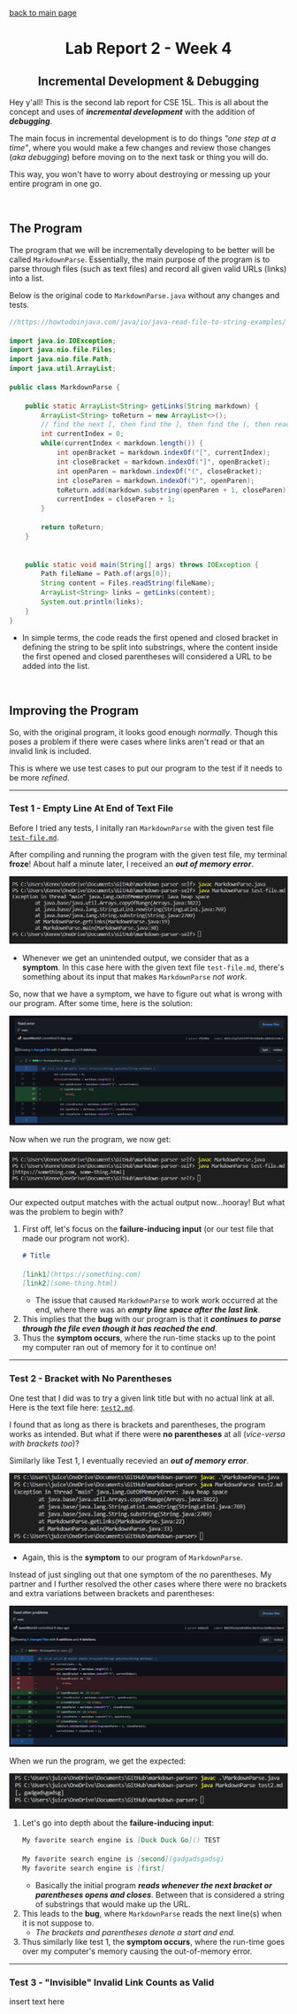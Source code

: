 [back to main page](https://kennethkietvuong.github.io/cse15l-lab-reports/)

<meta http-equiv="refresh" content="10">

<body>
      <h1 style="text-align:center">Lab Report 2 - Week 4</h1>
      <h2 style="text-align:center">Incremental Development & Debugging</h2>
   </body>

Hey y'all! This is the second lab report for CSE 15L. This is all about the concept and uses of ***incremental development*** with the addition of ***debugging***.

The main focus in incremental development is to do things *"one step at a time"*, where you would make a few changes and review those changes (*aka debugging*) before moving on to the next task or thing you will do.

This way, you won't have to worry about destroying or messing up your entire program in one go.

<p>&nbsp;</p>

## The Program

The program that we will be incrementally developing to be better will be called `MarkdownParse`. Essentially, the main purpose of the program is to parse through files (such as text files) and record all given valid URLs (links) into a list.

Below is the original code to `MarkdownParse.java` without any changes and tests.

```java
//https://howtodoinjava.com/java/io/java-read-file-to-string-examples/

import java.io.IOException;
import java.nio.file.Files;
import java.nio.file.Path;
import java.util.ArrayList;

public class MarkdownParse {

    public static ArrayList<String> getLinks(String markdown) {
        ArrayList<String> toReturn = new ArrayList<>();
        // find the next [, then find the ], then find the (, then read link upto next )
        int currentIndex = 0;
        while(currentIndex < markdown.length()) {
            int openBracket = markdown.indexOf("[", currentIndex);
            int closeBracket = markdown.indexOf("]", openBracket);
            int openParen = markdown.indexOf("(", closeBracket);
            int closeParen = markdown.indexOf(")", openParen);
            toReturn.add(markdown.substring(openParen + 1, closeParen));
            currentIndex = closeParen + 1;
        }

        return toReturn;
    }


    public static void main(String[] args) throws IOException {
        Path fileName = Path.of(args[0]);
        String content = Files.readString(fileName);
        ArrayList<String> links = getLinks(content);
	    System.out.println(links);
    }
}
```

* In simple terms, the code reads the first opened and closed bracket in defining the string to be split into substrings, where the content inside the first opened and closed parentheses will considered a URL to be added into the list.

<p>&nbsp;</p>

## Improving the Program
So, with the original program, it looks good enough *normally*. Though this poses a problem if there were cases where links aren't read or that an invalid link is included.

This is where we use test cases to put our program to the test if it needs to be more *refined*.

---

### Test 1 - Empty Line At End of Text File
Before I tried any tests, I initally ran `MarkdownParse` with the given test file [`test-file.md`](/lab-report-assets/report2/test-file.md).

After compiling and running the program with the given test file, my terminal **froze**! About half a minute later, I received an ***out of memory error***.

![Image](/lab-report-assets/report2/lab-report-2-images/test1_nomemory_symptom.png)

* Whenever we get an unintended output, we consider that as a **symptom**. In this case here with the given text file `test-file.md`, there's something about its input that makes `MarkdownParse` *not work*.

So, now that we have a symptom, we have to figure out what is wrong with our program. After some time, here is the solution:

![Image](/lab-report-assets/report2/lab-report-2-images/test1_fix.png)

Now when we run the program, we now get:

![Image](/lab-report-assets/report2/lab-report-2-images/test1_output.png)

Our expected output matches with the actual output now...hooray! But what was the problem to begin with?
1. First off, let's focus on the **failure-inducing input** (or our test file that made our program not work).
    ```md
    # Title

    [link1](https://something.com)
    [link2](some-thing.html)

    ```
    * The issue that caused `MarkdownParse` to work work occurred at the end, where there was an ***empty line space after the last link***.
2. This implies that the **bug** with our program is that it ***continues to parse through the file even though it has reached the end***.
3. Thus the **symptom occurs**, where the run-time stacks up to the point my computer ran out of memory for it to continue on!

---

### Test 2 - Bracket with No Parentheses
One test that I did was to try a given link title but with no actual link at all. Here is the text file here: [`test2.md`](/lab-report-assets/report2/test2.md).

I found that as long as there is brackets and parentheses, the program works as intended. But what if there were **no parentheses** at all (*vice-versa with brackets too*)?

Similarly like Test 1, I eventually recevied an ***out of memory error***.

![Image](/lab-report-assets/report2/lab-report-2-images/test2_nomemory_symptom.png)

* Again, this is the **symptom** to our program of `MarkdownParse`.

Instead of just singling out that one symptom of the no parentheses. My partner and I further resolved the other cases where there were no brackets and extra variations between brackets and parentheses:

![Image](/lab-report-assets/report2/lab-report-2-images/test2_fix.png)

When we run the program, we get the expected:

![Image](/lab-report-assets/report2/lab-report-2-images/test2_output.png)

1. Let's go into depth about the **failure-inducing input**:
    ```md
    My favorite search engine is [Duck Duck Go]() TEST

    My favorite search engine is [second](gadgadsgadsg)
    My favorite search engine is [first]
    ```
    * Basically the initial program ***reads whenever the next bracket or parentheses opens and closes***. Between that is considered a string of substrings that would make up the URL.
2. This leads to the **bug**, where `MarkdownParse` reads the next line(s) when it is not suppose to.
    * *The brackets and parentheses denote a start and end.*
3. Thus similarly like test 1, the **symptom occurs**, where the run-time goes over my computer's memory causing the out-of-memory error.

---

### Test 3 - "Invisible" Invalid Link Counts as Valid
insert text here
